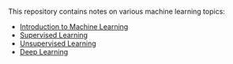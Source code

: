 This repository contains notes on various machine learning topics:

- [Introduction to Machine Learning](Introduction.md)
- [Supervised Learning](SupervisedLearning.md)
- [Unsupervised Learning](UnsupervisedLearning.md)
- [Deep Learning](DeepLearning.md)

